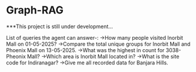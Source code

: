 # Graph-RAG

***This project is still under development...

List of queries the agent can answer-:
->How many people visited Inorbit Mall on 01-05-2025?
->Compare the total unique groups for Inorbit Mall and Phoenix Mall on 13-05-2025.
->What was the highest in count for 3038-Pheonix Mall?
->Which area is Inorbit Mall located in?
->What is the site code for Indiranagar?
->Give me all recorded data for Banjara Hills.
